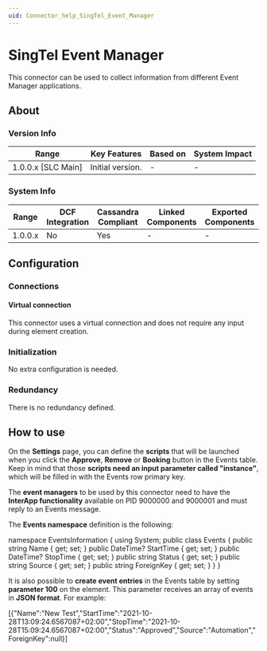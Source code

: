 ```yaml
---
uid: Connector_help_SingTel_Event_Manager
---
```


# SingTel Event Manager

This connector can be used to collect information from different Event Manager applications.

## About

### Version Info

| **Range**            | **Key Features** | **Based on** | **System Impact** |
|----------------------|------------------|--------------|-------------------|
| 1.0.0.x \[SLC Main\] | Initial version. | \-           | \-                |

### System Info

| **Range** | **DCF Integration** | **Cassandra Compliant** | **Linked Components** | **Exported Components** |
|-----------|---------------------|-------------------------|-----------------------|-------------------------|
| 1.0.0.x   | No                  | Yes                     | \-                    | \-                      |

## Configuration

### Connections

#### Virtual connection

This connector uses a virtual connection and does not require any input during element creation.

### Initialization

No extra configuration is needed.

### Redundancy

There is no redundancy defined.

## How to use

On the **Settings** page, you can define the **scripts** that will be launched when you click the **Approve**, **Remove** or **Booking** button in the Events table.
Keep in mind that those **scripts need an input parameter called "instance"**, which will be filled in with the Events row primary key.

The **event managers** to be used by this connector need to have the **InterApp functionality** available on PID 9000000 and 9000001 and must reply to an Events message.

The **Events namespace** definition is the following:

namespace EventsInformation
{
using System;
public class Events
{
public string Name { get; set; }
public DateTime? StartTime { get; set; }
public DateTime? StopTime { get; set; }
public string Status { get; set; }
public string Source { get; set; }
public string ForeignKey { get; set; }
}
}

It is also possible to **create event entries** in the Events table by setting **parameter 100** on the element. This parameter receives an array of events in **JSON format**. For example:

\[{"Name":"New Test","StartTime":"2021-10-28T13:09:24.6567087+02:00","StopTime":"2021-10-28T15:09:24.6567087+02:00","Status":"Approved","Source":"Automation","ForeignKey":null}\]
